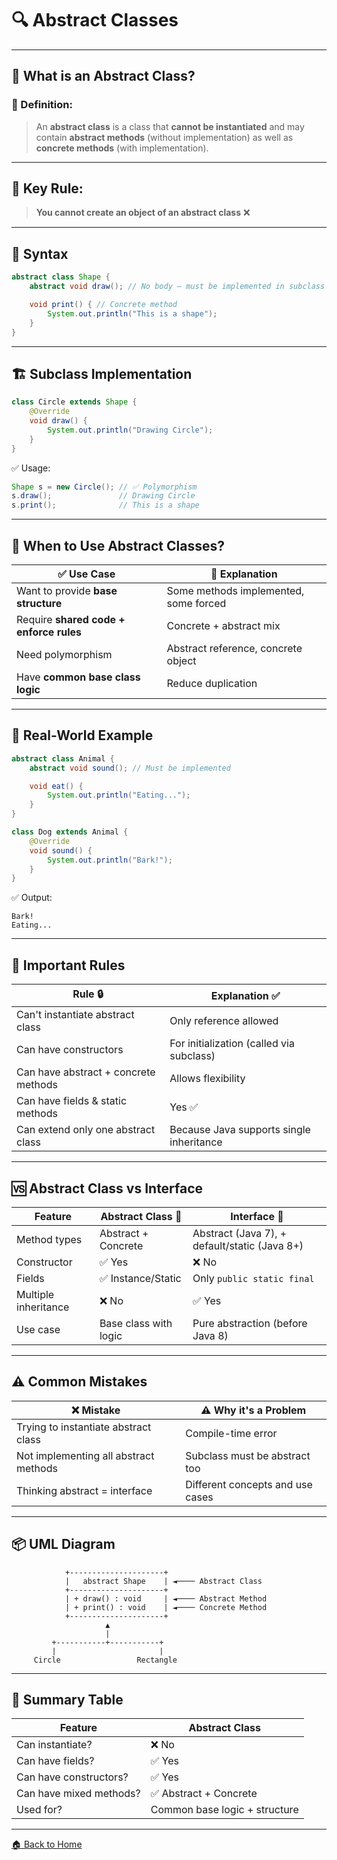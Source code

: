 # 🔍 Abstract Classes 

---

## 🧠 What is an Abstract Class?

### 📌 Definition:

> An **abstract class** is a class that **cannot be instantiated** and may contain **abstract methods** (without implementation) as well as **concrete methods** (with implementation).

---

## 🚫 Key Rule:

> **You cannot create an object of an abstract class** ❌

---

## 🔧 Syntax

```java
abstract class Shape {
    abstract void draw(); // No body — must be implemented in subclass

    void print() { // Concrete method
        System.out.println("This is a shape");
    }
}
```

---

## 🏗️ Subclass Implementation

```java
class Circle extends Shape {
    @Override
    void draw() {
        System.out.println("Drawing Circle");
    }
}
```

✅ Usage:

```java
Shape s = new Circle(); // ✅ Polymorphism
s.draw();               // Drawing Circle
s.print();              // This is a shape
```

---

## 🎯 When to Use Abstract Classes?

| ✅ Use Case                              | 📘 Explanation                        |
| --------------------------------------- | ------------------------------------- |
| Want to provide **base structure**      | Some methods implemented, some forced |
| Require **shared code + enforce rules** | Concrete + abstract mix               |
| Need polymorphism                       | Abstract reference, concrete object   |
| Have **common base class logic**        | Reduce duplication                    |

---

## 🧱 Real-World Example

```java
abstract class Animal {
    abstract void sound(); // Must be implemented

    void eat() {
        System.out.println("Eating...");
    }
}

class Dog extends Animal {
    @Override
    void sound() {
        System.out.println("Bark!");
    }
}
```

✅ Output:

```
Bark!  
Eating...
```

---

## 🧠 Important Rules

| Rule 🔒                              | Explanation ✅                            |
| ------------------------------------ | ---------------------------------------- |
| Can't instantiate abstract class     | Only reference allowed                   |
| Can have constructors                | For initialization (called via subclass) |
| Can have abstract + concrete methods | Allows flexibility                       |
| Can have fields & static methods     | Yes ✅                                    |
| Can extend only one abstract class   | Because Java supports single inheritance |

---

## 🆚 Abstract Class vs Interface

| Feature              | Abstract Class 🧱     | Interface 🧬                                  |
| -------------------- | --------------------- | --------------------------------------------- |
| Method types         | Abstract + Concrete   | Abstract (Java 7), + default/static (Java 8+) |
| Constructor          | ✅ Yes                 | ❌ No                                          |
| Fields               | ✅ Instance/Static     | Only `public static final`                    |
| Multiple inheritance | ❌ No                  | ✅ Yes                                         |
| Use case             | Base class with logic | Pure abstraction (before Java 8)              |

---

## ⚠️ Common Mistakes

| ❌ Mistake                             | ⚠️ Why it's a Problem            |
| ------------------------------------- | -------------------------------- |
| Trying to instantiate abstract class  | Compile-time error               |
| Not implementing all abstract methods | Subclass must be abstract too    |
| Thinking abstract = interface         | Different concepts and use cases |

---

## 📦 UML Diagram

```
            +---------------------+
            |   abstract Shape    | ◄──── Abstract Class
            +---------------------+
            | + draw() : void     | ◄──── Abstract Method
            | + print() : void    | ◄──── Concrete Method
            +---------------------+
                     ▲
                     |
         +-----------+-----------+
         |                       |
     Circle                 Rectangle
```

---

## 🏁 Summary Table

| Feature                 | Abstract Class                |
| ----------------------- | ----------------------------- |
| Can instantiate?        | ❌ No                          |
| Can have fields?        | ✅ Yes                         |
| Can have constructors?  | ✅ Yes                         |
| Can have mixed methods? | ✅ Abstract + Concrete         |
| Used for?               | Common base logic + structure |

---
[🏠 Back to Home](../../README.md)